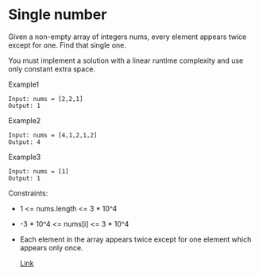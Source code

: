 # Single number #

Given a non-empty array of integers nums, every element appears twice except for one. Find that single one.

You must implement a solution with a linear runtime complexity and use only constant extra space.

Example1

```
Input: nums = [2,2,1]
Output: 1
```

Example2

```
Input: nums = [4,1,2,1,2]
Output: 4
```

Example3

```
Input: nums = [1]
Output: 1
```

Constraints:

- 1 <= nums.length <= 3 * 10^4
- -3 * 10^4 <= nums[i] <= 3 * 10^4
- Each element in the array appears twice except for one element which appears only once.

  [Link]()